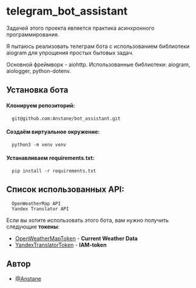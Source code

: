# telegram_bot_assistant

Задачей этого проекта является практика асинхронного программирования.

Я пытаюсь реализовать телеграм бота с использованием библиотеки aiogram для упрощения простых бытовых задач.

Основной фреймворк - aiohttp.
Использованные библиотеки: aiogram, aiologger, python-dotenv.



## Установка бота

#### Клонируем репозиторий:

```
  git@github.com:Anstane/bot_assistant.git
```

#### Создаём виртуальное окружение:

```
  python3 -m venv venv
```

#### Устанавливаем requirements.txt:

```
  pip install -r requirements.txt
```

## Список использованных API:

```
  OpenWeatherMap API
  Yandex Translator API
```

Если вы хотите использовать этого бота, вам нужно получить следующие **токены**:

- [OpenWeatherMapToken](https://openweathermap.org/api) - **Current Weather Data**
- [YandexTranslatorToken](https://yandex.ru/dev/translate/) - **IAM-token**
## Автор

- [@Anstane](https://github.com/Anstane)

